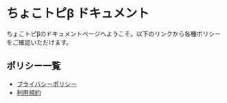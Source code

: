 # ちょこトピβ ドキュメント

ちょこトピβのドキュメントページへようこそ。以下のリンクから各種ポリシーをご確認いただけます。

## ポリシー一覧

- [プライバシーポリシー](chokotopi/privacy-policy)
- [利用規約](chokotopi/terms-of-service) 